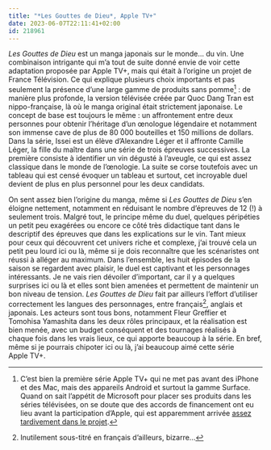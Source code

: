 ```yaml
---
title: "*Les Gouttes de Dieu*, Apple TV+"
date: 2023-06-07T22:11:41+02:00
id: 218961 
---
```


*Les Gouttes de Dieu* est un manga japonais sur le monde… du vin. Une combinaison intrigante qui m’a tout de suite donné envie de voir cette adaptation proposée par Apple TV+, mais qui était à l’origine un projet de France Télévision. Ce qui explique plusieurs choix importants et pas seulement la présence d’une large gamme de produits sans pomme[^1] : de manière plus profonde, la version télévisée créée par Quoc Dang Tran est nippo-française, là où le manga original était strictement japonaise. Le concept de base est toujours le même : un affrontement entre deux personnes pour obtenir l’héritage d’un œnologue légendaire et notamment son immense cave de plus de 80 000 bouteilles et 150 millions de dollars. Dans la série, Issei est un élève d’Alexandre Léger et il affronte Camille Léger, la fille du maître dans une série de trois épreuves successives. La première consiste à identifier un vin dégusté à l’aveugle, ce qui est assez classique dans le monde de l’œnologie. La suite se corse toutefois avec un tableau qui est censé évoquer un tableau et surtout, cet incroyable duel devient de plus en plus personnel pour les deux candidats.

On sent assez bien l’origine du manga, même si *Les Gouttes de Dieu* s’en éloigne nettement, notamment en réduisant le nombre d’épreuves de 12 (!) à seulement trois. Malgré tout, le principe même du duel, quelques péripéties un petit peu exagérées ou encore ce côté très didactique tant dans le descriptif des épreuves que dans les explications sur le vin. Tant mieux pour ceux qui découvrent cet univers riche et complexe, j’ai trouvé cela un petit peu lourd ici ou là, même si je dois reconnaître que les scénaristes ont réussi à alléger au maximum. Dans l’ensemble, les huit épisodes de la saison se regardent avec plaisir, le duel est captivant et les personnages intéressants. Je ne vais rien dévoiler d’important, car il y a quelques surprises ici ou là et elles sont bien amenées et permettent de maintenir un bon niveau de tension. *Les Gouttes de Dieu* fait par ailleurs l’effort d’utiliser correctement les langues des personnages, entre français[^2], anglais et japonais. Les acteurs sont tous bons, notamment Fleur Greffier et Tomohisa Yamashita dans les deux rôles principaux, et la réalisation est bien menée, avec un budget conséquent et des tournages réalisés à chaque fois dans les vrais lieux, ce qui apporte beaucoup à la série. En bref, même si je pourrais chipoter ici ou là, j’ai beaucoup aimé cette série Apple TV+. 


[^1]: C’est bien la première série Apple TV+ qui ne met pas avant des iPhone et des Mac, mais des appareils Android et surtout la gamme Surface. Quand on sait l’appétit de Microsoft pour placer ses produits dans les séries télévisées, on se doute que des accords de financement ont eu lieu avant la participation d’Apple, qui est apparemment arrivée [assez tardivement dans le projet](https://www.cnc.fr/series-tv/actualites/les-gouttes-de-dieu---les-coulisses-de-la-serie-racontees-par-son-createur_1917654).

[^2]: Inutilement sous-titré en français d’ailleurs, bizarre…